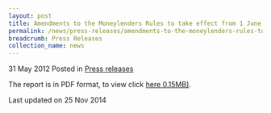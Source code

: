 ```yaml
---
layout: post
title: Amendments to the Moneylenders Rules to take effect from 1 June 2012 - Press Release
permalink: /news/press-releases/amendments-to-the-moneylenders-rules-to-take-effect-from-1-june-2012-press-release
breadcrumb: Press Releases
collection_name: news
---
```


31 May 2012 Posted in [Press releases](/news/press-releases)


The report is in PDF format, to view click [here 0.15MB)](/files/news/press-releases/2012/05/linkclick2f3b.pdf).

<p class="right-side-updated">Last updated on 25 Nov 2014</p>
